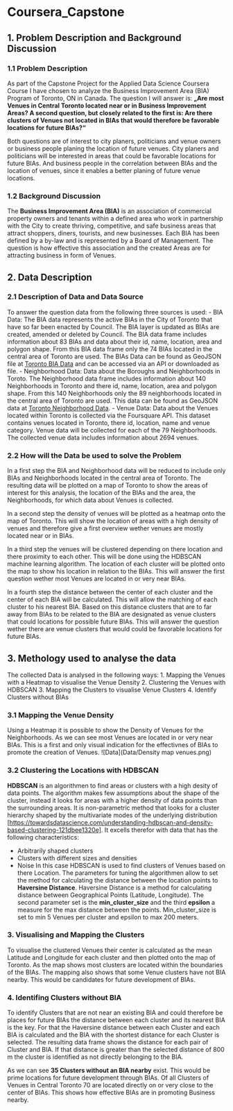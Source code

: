 # Coursera_Capstone

## 1. Problem Description and Background Discussion
### 1.1 Problem Description
As part of the Capstone Project for the Applied Data Science Coursera Course I have chosen to analyze the Business Improvement Area (BIA) Program of Toronto, ON in Canada. The question I will answer is: **„Are most Venues in Central Toronto located near or in Business Improvement Areas? A second question, but closely related to the first is: Are there clusters of Venues not located in BIAs that would therefore be favorable locations for future BIAs?“** 

Both questions are of interest to city planers, politicians and venue owners or business people planing the location of future venues. City planers and politicians will be interested in areas that could be favorable locations for future BIAs. And business people in the correlation between BIAs and the location of venues, since it enables a better planing of future venue locations.

### 1.2 Background Discussion
The **Business Improvement Area (BIA)** is an association of commercial property owners and tenants within a defined area who work in partnership with the City to create thriving, competitive, and safe business areas that attract shoppers, diners, tourists, and new businesses. Each BIA has been defined by a by-law and is represented by a Board of Management. The question is how effective this association and the created Areas are for attracting business in form of Venues. 

## 2. Data Description 
### 2.1 Description of Data and Data Source
To answer the question data from the following three sources is used:
    - BIA Data: The BIA data represents the active BIAs in the City of Toronto that have so far been enacted by Council. The BIA layer is updated as BIAs are created, amended or deleted by Council. The BIA data frame includes information about 83 BIAs and data about their id, name, location, area and polygon shape. From this BIA data frame only the 74 BIAs located in the central area of Toronto are used. The BIAs Data can be found as GeoJSON file at [Toronto BIA Data](https://open.toronto.ca/dataset/business-improvement-areas/) and can be accessed via an API or downloaded as file.
    - Neighborhood Data: Data about the Boroughs and Neighborhoods in Toroto. The Neighborhood data frame includes information about 140 Neighborhoods in Toronto and there id, name, location, area and polygon shape. From this 140 Neighborhoods only the 89 neighborhoods located in the central area of Toronto are used. This data can be found as GeoJSON data at [Toronto Neighborhood Data](https://open.toronto.ca/dataset/neighbourhoods/).
    - Venue Data: Data about the Venues located within Toronto is collected via the Foursquare API. This dataset contains venues located in Toronto, there id, location, name and venue category. Venue data will be collected for each of the 79 Neighborhoods. The collected venue data includes information about 2694 venues. 

### 2.2 How will the Data be used to solve the Problem
In a first step the BIA and Neighborhood data will be reduced to include only BIAs and Neighborhoods located in the central area of Toronto. The resulting data will be plotted on a map of Toronto to show the areas of interest for this analysis, the location of the BIAs and the area, the Neighborhoods, for which data about Venues is collected. 

In a second step the density of venues will be plotted as a heatmap onto the map of Toronto. This will show the location of areas with a high density of venues and therefore give a first overview wether venues are mostly located near or in BIAs.

In a third step the venues will be clustered depending on there location and there proximity to each other. This will be done using the HDBSCAN machine learning algorithm. The location of each cluster will be plotted onto the map to show his location in relation to the BIAs. This will answer the first question wether most Venues are located in or very near BIAs.

In a fourth step the distance between the center of each cluster and the center of each BIA will be calculated. This will allow the matching of each cluster to his nearest BIA. Based on this distance clusters that are to far away from BIAs to be related to the BIA are designated as venue clusters that could locations for possible future BIAs. This will answer the question wether there are venue clusters that would could be favorable locations for future BIAs.

## 3. Methology used to analyse the data
The collected Data is analysed in the following ways:
    1. Mapping the Venues with a Heatmap to visualise the Venue Density
    2. Clustering the Venues with HDBSCAN
    3. Mapping the Clusters to visualise Venue Clusters
    4. Identify Clusters without BIAs

### 3.1 Mapping the Venue Density
Using a Heatmap it is possible to show the Density of Venues for the Neighborhoods. As we can see most Venues are located in or very near BIAs. This is a first and only visual indication for the effectivnes of BIAs to promote the creation of Venues.
![Data](Data/Density map venues.png)

### 3.2 Clustering the Locations with HDBSCAN
**HDBSCAN** is an algorithmen to find areas or clusters with a high desity of data points. The algorithm makes few assumptions about the shape of the cluster, instead it looks for areas with a higher density of data points than the surrounding areas. It is non-parametric method that looks for a cluster hierarchy shaped by the multivariate modes of the underlying distribution [https://towardsdatascience.com/understanding-hdbscan-and-density-based-clustering-121dbee1320e]. It excells therefor with data that has the following characteristics:
- Arbitrarily shaped clusters
- Clusters with different sizes and densities
- Noise
In this case HDBSCAN is used to find clusters of Venues based on there Location. The parameters for tuning the algorithmen allow to set the method for calculating the distance between the location points to **Haversine Distance**. Haversine Distance is a method for calculating distance between Geographical Points (Latitude, Longitude). The second parameter set is the **min_cluster_size** and the third **epsilon** a measure for the max distance between the points. Min_cluster_size is set to min 5 Venues per cluster and epsilon to max 200 meters. 

### 3. Visualising and Mapping the Clusters

To visualise the clustered Venues their center is calculated as the mean Latitude and Longitude for each cluster and then plotted onto the map of Toronto. As the map shows most clusters are located within the boundaries of the BIAs. The mapping also shows that some Venue clusters have not BIA nearby. This would be candidates for future development of BIAs. 

### 4. Identifing Clusters without BIA

To identify Clusters that are not near an existing BIA and could therefore be places for future BIAs the distance between each cluster and its nearest BIA is the key. For that the Haversine distance between each Cluster and each BIA is calculated and the BIA with the shortest distance for each Cluster is selected. The resulting data frame shows the distance for each pair of Cluster and BIA. If that distance is greater than the selected distance of 800 m the cluster is identified as not directly belonging to the BIA. 

As we can see **35 Clusters without an BIA nearby** exist. This would be prime locations for future development through BIAs. Of all Clusters of Venues in Central Toronto 70 are located directly on or very close to the center of BIAs. This shows how effective BIAs are in promoting Business nearby.